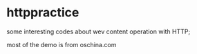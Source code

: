 httppractice
============
some interesting codes about wev content operation with HTTP;

most of the demo is from oschina.com
